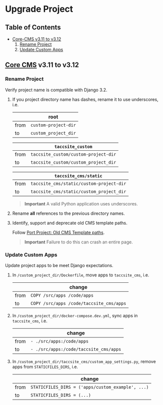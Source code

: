 # Upgrade Project

## Table of Contents

- [Core-CMS v3.11 to v3.12](#core-cms-v311-to-v312)
    1. [Rename Project](#rename-project)
    2. [Update Custom Apps](#update-custom-apps)

## [Core CMS] v3.11 to v3.12

### Rename Project

Verify project name is compatible with Django 3.2.

1. If you project directory name has dashes, rename it to use underscores, i.e.

    | | root |
    | - | - |
    | from | `custom-project-dir` |
    | to | `custom_project_dir` |

    | | `taccsite_custom` |
    | - | - |
    | from | `taccsite_custom/custom-project-dir` |
    | to | `taccsite_custom/custom_project_dir` |

    | |`taccsite_cms/static` |
    | - | - |
    | from | `taccsite_cms/static/custom-project-dir` |
    | to | `taccsite_cms/static/custom_project_dir` |

    > **Important**
    > A valid Python application uses underscores.

2. Rename **all** references to the previous directory names.

3. Identify, support and deprecate old CMS template paths.

    Follow [Port Project: Old CMS Template paths](./port-project.md#old-cms-template-paths).

    > **Important**
    > Failure to do this can crash an entire page.

### Update Custom Apps

Update project apps to be meet Django expectations.

1. In `/custom_project_dir/Dockerfile`, move apps to `taccsite_cms`, i.e.

    | | change |
    | - | - |
    | from | `COPY /src/apps /code/apps` |
    | to | `COPY /src/apps /code/taccsite_cms/apps` |

2. In `/custom_project_dir/docker-compose.dev.yml`, sync apps in `taccsite_cms`, i.e.

    | | change |
    | - | - |
    | from | `- ./src/apps:/code/apps` |
    | to | `- ./src/apps:/code/taccsite_cms/apps` |

3. In `/custom_project_dir/taccsite_cms/custom_app_settings.py`, remove apps from `STATICFILES_DIRS`, i.e.

    | | change |
    | - | - |
    | from | `STATICFILES_DIRS = ('apps/custom_example', ...)` |
    | to | `STATICFILES_DIRS = (...)` |

<!-- Link Aliases -->

[Core CMS]: https://github.com/TACC/Core-CMS
